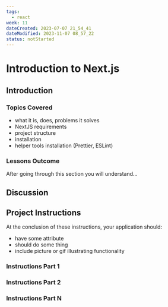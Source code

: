 ```yaml
---
tags:
  - react
week: 11
dateCreated: 2023-07-07 21_54_41
dateModified: 2023-11-07 08_57_22
status: notStarted
---
```


# Introduction to Next.js

## Introduction

### Topics Covered

- what it is, does, problems it solves
- NextJS requirements
- project structure
- installation
- helper tools installation (Prettier, ESLint)

### Lessons Outcome

After going through this section you will understand…

## Discussion

## Project Instructions

At the conclusion of these instructions, your application should:

- have some attribute
- should do some thing
- include picture or gif illustrating functionality

### Instructions Part 1

### Instructions Part 2

### Instructions Part N
